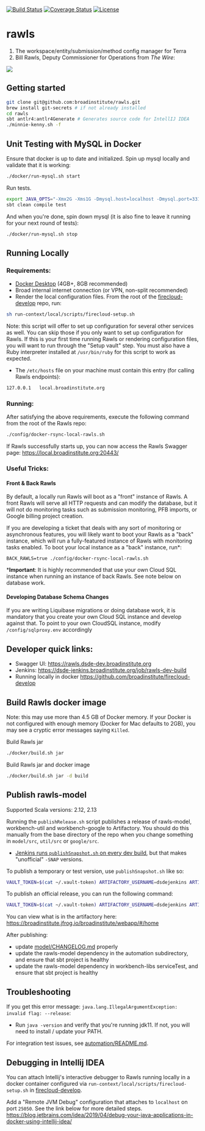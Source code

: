 

[![Build Status](https://github.com/broadinstitute/rawls/workflows/Scala%20tests%20with%20coverage/badge.svg?branch=develop
)](https://travis-ci.com/broadinstitute/rawls?branch=develop)
[![Coverage Status](https://img.shields.io/codecov/c/gh/broadinstitute/rawls)](https://codecov.io/gh/broadinstitute/rawls)
[![License](https://img.shields.io/badge/License-BSD%203--Clause-green)](https://github.com/broadinstitute/rawls/blob/master/LICENSE.txt)

# rawls

1. The workspace/entity/submission/method config manager for Terra
2. Bill Rawls, Deputy Commissioner for Operations from *The Wire*:

![](http://vignette2.wikia.nocookie.net/thewire/images/b/b5/Rawls.jpg)

## Getting started


```sh
git clone git@github.com:broadinstitute/rawls.git
brew install git-secrets # if not already installed
cd rawls
sbt antlr4:antlr4Generate # Generates source code for IntellIJ IDEA
./minnie-kenny.sh -f
```

## Unit Testing with MySQL in Docker
Ensure that docker is up to date and initialized.
Spin up mysql locally and validate that it is working:

```sh
./docker/run-mysql.sh start
```

Run tests.

```sh
export JAVA_OPTS="-Xmx2G -Xms1G -Dmysql.host=localhost -Dmysql.port=3310"
sbt clean compile test
```

And when you're done, spin down mysql (it is also fine to leave it running for your next round of tests):

```sh
./docker/run-mysql.sh stop
```

## Running Locally

### Requirements:

* [Docker Desktop](https://www.docker.com/products/docker-desktop) (4GB+, 8GB recommended)
* Broad internal internet connection (or VPN, non-split recommended)
* Render the local configuration files. From the root of the [firecloud-develop](https://github.com/broadinstitute/firecloud-develop) repo, run:
```sh
sh run-context/local/scripts/firecloud-setup.sh
```
Note: this script will offer to set up configuration for several other services as well. You can skip those if you only want to set up configuration for Rawls. If this is your first time running Rawls or rendering configuration files, you will want to run through the "Setup vault" step. You must also have a Ruby interpreter installed at `/usr/bin/ruby` for this script to work as expected.

*  The `/etc/hosts` file on your machine must contain this entry (for calling Rawls endpoints):
```sh
127.0.0.1	local.broadinstitute.org
```

### Running:

After satisfying the above requirements, execute the following command from the root of the Rawls repo:

```sh
./config/docker-rsync-local-rawls.sh
```

If Rawls successfully starts up, you can now access the Rawls Swagger page: https://local.broadinstitute.org:20443/

### Useful Tricks:

#### Front & Back Rawls

By default, a locally run Rawls will boot as a "front" instance of Rawls. A front Rawls will serve all HTTP requests and can modify the database, but it will not do monitoring tasks such as submission monitoring, PFB imports, or Google billing project creation.

If you are developing a ticket that deals with any sort of monitoring or asynchronous features, you will likely want to boot your Rawls as a "back" instance, which will run a fully-featured instance of Rawls with monitoring tasks enabled. To boot your local instance as a "back" instance, run*:

```
BACK_RAWLS=true ./config/docker-rsync-local-rawls.sh
```

***Important**: It is highly recommended that use your own Cloud SQL instance when running an instance of back Rawls. See note below on database work.

#### Developing Database Schema Changes

If you are writing Liquibase migrations or doing database work, it is mandatory that you create your own Cloud SQL instance and develop against that. To point to your own CloudSQL instance, modify `/config/sqlproxy.env` accordingly



## Developer quick links:
* Swagger UI: https://rawls.dsde-dev.broadinstitute.org
* Jenkins: https://dsde-jenkins.broadinstitute.org/job/rawls-dev-build
* Running locally in docker https://github.com/broadinstitute/firecloud-develop

## Build Rawls docker image

Note: this may use more than 4.5 GB of Docker memory. If your Docker is not configured with enough memory (Docker for Mac defaults to 2GB), you may see a cryptic error messages saying `Killed`.
 
Build Rawls jar

```sh
./docker/build.sh jar
```

Build Rawls jar and docker image

```sh
./docker/build.sh jar -d build
```

## Publish rawls-model

Supported Scala versions: 2.12, 2.13

Running the `publishRelease.sh` script publishes a release of rawls-model, workbench-util and workbench-google to Artifactory. You should do this manually from the base directory of the repo when you change something in `model/src`, `util/src` or `google/src`.
- [Jenkins runs `publishSnapshot.sh` on every dev build](https://fc-jenkins.dsp-techops.broadinstitute.org/job/rawls-build/), but that makes "unofficial" `-SNAP` versions.

To publish a temporary or test version, use `publishSnapshot.sh` like so:

```sh
VAULT_TOKEN=$(cat ~/.vault-token) ARTIFACTORY_USERNAME=dsdejenkins ARTIFACTORY_PASSWORD=$(docker run -e VAULT_TOKEN=$VAULT_TOKEN broadinstitute/dsde-toolbox vault read -field=password secret/dsp/accts/artifactory/dsdejenkins) core/src/bin/publishSnapshot.sh
```

To publish an official release, you can run the following command:

```sh
VAULT_TOKEN=$(cat ~/.vault-token) ARTIFACTORY_USERNAME=dsdejenkins ARTIFACTORY_PASSWORD=$(docker run -e VAULT_TOKEN=$VAULT_TOKEN broadinstitute/dsde-toolbox vault read -field=password secret/dsp/accts/artifactory/dsdejenkins) core/src/bin/publishRelease.sh
```

You can view what is in the artifactory here: https://broadinstitute.jfrog.io/broadinstitute/webapp/#/home

After publishing:
* update [model/CHANGELOG.md](model/CHANGELOG.md) properly
* update the rawls-model dependency in the automation subdirectory, and ensure that sbt project is healthy
* update the rawls-model dependency in workbench-libs serviceTest, and ensure that sbt project is healthy


## Troubleshooting

If you get this error message: `java.lang.IllegalArgumentException: invalid flag: --release`:
* Run `java -version` and verify that you're running jdk11. If not, you will need to install / update your PATH.

For integration test issues, see [automation/README.md](automation/README.md).


## Debugging in Intellij IDEA
You can attach Intellij's interactive debugger to Rawls running locally in a 
docker container configured via `run-context/local/scripts/firecloud-setup.sh` in 
[firecloud-develop](https://github.com/broadinstitute/firecloud-develop/blob/dev/run-context/local/README.md).

Add a "Remote JVM Debug" configuration that attaches to `localhost` on port `25050`.
See the link below for more detailed steps.
https://blog.jetbrains.com/idea/2019/04/debug-your-java-applications-in-docker-using-intellij-idea/
